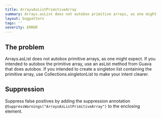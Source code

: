 ```yaml
---
title: ArraysAsListPrimitiveArray
summary: Arrays.asList does not autobox primitive arrays, as one might expect.
layout: bugpattern
tags: ''
severity: ERROR
---
```


<!--
*** AUTO-GENERATED, DO NOT MODIFY ***
To make changes, edit the @BugPattern annotation or the explanation in docs/bugpattern.
-->


## The problem
Arrays.asList does not autobox primitive arrays, as one might expect. If you
intended to autobox the primitive array, use an asList method from Guava that
does autobox. If you intended to create a singleton list containing the
primitive array, use Collections.singletonList to make your intent clearer.

## Suppression
Suppress false positives by adding the suppression annotation `@SuppressWarnings("ArraysAsListPrimitiveArray")` to the enclosing element.
